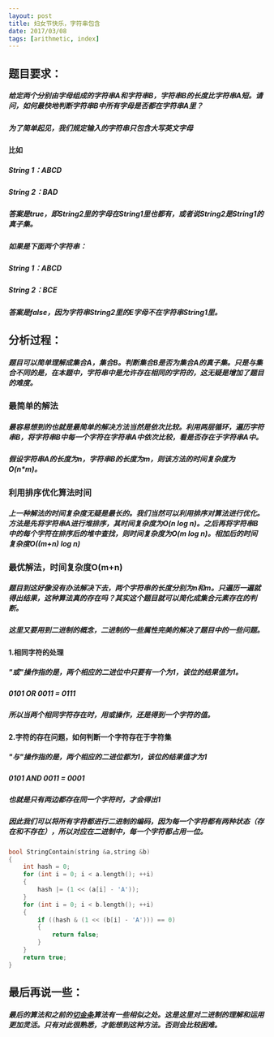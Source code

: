 ```yaml
---
layout: post
title: 妇女节快乐，字符串包含
date: 2017/03/08
tags: [arithmetic, index]
---
```


## 题目要求：
##### 给定两个分别由字母组成的字符串A和字符串B，字符串B的长度比字符串A短。请问，如何最快地判断字符串B中所有字母是否都在字符串A里？
##### 为了简单起见，我们规定输入的字符串只包含大写英文字母
<!--more-->

#### 比如
##### String 1：ABCD
##### String 2：BAD
##### 答案是true，即String2里的字母在String1里也都有，或者说String2是String1的真子集。
##### 如果是下面两个字符串：
##### String 1：ABCD
##### String 2：BCE
##### 答案是false，因为字符串String2里的E字母不在字符串String1里。


## 分析过程：
##### 题目可以简单理解成集合A，集合B。判断集合B是否为集合A的真子集。只是与集合不同的是，在本题中，字符串中是允许存在相同的字符的，这无疑是增加了题目的难度。

### 最简单的解法
##### 最容易想到的也就是最简单的解决方法当然是依次比较。利用两层循环，遍历字符串B，将字符串B中每一个字符在字符串A中依次比较，看是否存在于字符串A中。
##### 假设字符串A的长度为n，字符串B的长度为m，则该方法的时间复杂度为O(n*m)。

### 利用排序优化算法时间
##### 上一种解法的时间复杂度无疑是最长的。我们当然可以利用排序对算法进行优化。方法是先将字符串A进行堆排序，其时间复杂度为O(n log n)。之后再将字符串B中的每个字符在排序后的堆中查找，则时间复杂度为O(m log n)。相加后的时间复杂度O((m+n) log n)

### 最优解法，时间复杂度O(m+n)
##### 题目到这好像没有办法解决下去，两个字符串的长度分别为n和m。只遍历一遍就得出结果，这种算法真的存在吗？其实这个题目就可以简化成集合元素存在的判断。
##### 这里又要用到二进制的概念，二进制的一些属性完美的解决了题目中的一些问题。
#### 1.相同字符的处理
##### "或"操作指的是，两个相应的二进位中只要有一个为1，该位的结果值为1。
##### 0101 OR 0011 = 0111
##### 所以当两个相同字符存在时，用或操作，还是得到一个字符的值。
#### 2.字符的存在问题，如何判断一个字符存在于字符集
##### "与"操作指的是，两个相应的二进位都为1，该位的结果值才为1
##### 0101 AND 0011 = 0001
##### 也就是只有两边都存在同一个字符时，才会得出1

##### 因此我们可以将所有字符都进行二进制的编码，因为每一个字符都有两种状态（存在和不存在），所以对应在二进制中，每一个字符都占用一位。
```c
bool StringContain(string &a,string &b)
{
    int hash = 0;
    for (int i = 0; i < a.length(); ++i)
    {
        hash |= (1 << (a[i] - 'A'));
    }
    for (int i = 0; i < b.length(); ++i)
    {
        if ((hash & (1 << (b[i] - 'A'))) == 0)
        {
            return false;
        }
    }
    return true;
}
```


## 最后再说一些：
##### 最后的算法和之前的[切金条](http://localhost:4000/arithmetic/glodBars/)算法有一些相似之处。这是这里对二进制的理解和运用更加灵活。只有对此很熟悉，才能想到这种方法。否则会比较困难。
